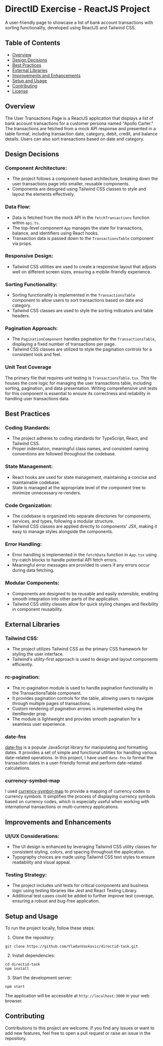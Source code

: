 # DirectID Exercise - ReactJS Project

A user-friendly page to showcase a list of bank account transactions with sorting functionality, developed using ReactJS and Tailwind CSS.

## Table of Contents
- [Overview](#overview)
- [Design Decisions](#design-decisions)
- [Best Practices](#best-practices)
- [External Libraries](#external-libraries)
- [Improvements and Enhancements](#improvements-and-enhancements)
- [Setup and Usage](#setup-and-usage)
- [Contributing](#contributing)
- [License](#license)

## Overview

The User Transactions Page is a ReactJS application that displays a list of bank account transactions for a customer persona named "Apollo Carter." The transactions are fetched from a mock API response and presented in a table format, including transaction date, category, debit, credit, and balance details. Users can also sort transactions based on date and category.

## Design Decisions

### Component Architecture:
- The project follows a component-based architecture, breaking down the user transactions page into smaller, reusable components.
- Components are designed using Tailwind CSS classes to style and layout the elements effectively.

### Data Flow:

- Data is fetched from the mock API in the `fetchTransactions` function within `api.ts`.
- The top-level component `App` manages the state for transactions, balance, and identifiers using React hooks.
- Transaction data is passed down to the `TransactionsTable` component via props.

### Responsive Design:

- Tailwind CSS utilities are used to create a responsive layout that adjusts well on different screen sizes, ensuring a mobile-friendly experience.

### Sorting Functionality:

- Sorting functionality is implemented in the `TransactionsTable` component to allow users to sort transactions based on date and category.
- Tailwind CSS classes are used to style the sorting indicators and table headers.

### Pagination Approach:

- The `PaginationComponent` handles pagination for the `TransactionsTable`, displaying a fixed number of transactions per page.
- Tailwind CSS classes are utilized to style the pagination controls for a consistent look and feel.

### Unit Test Coverage

The primary file that requires unit testing is `TransactionsTable.tsx`. This file houses the core logic for managing the user transactions table, including sorting, pagination, and data presentation. Writing comprehensive unit tests for this component is essential to ensure its correctness and reliability in handling user transactions data.

## Best Practices

### Coding Standards:

- The project adheres to coding standards for TypeScript, React, and Tailwind CSS.
- Proper indentation, meaningful class names, and consistent naming conventions are followed throughout the codebase.

### State Management:

- React hooks are used for state management, maintaining a concise and maintainable codebase.
- State is managed at the appropriate level of the component tree to minimize unnecessary re-renders.

### Code Organization:

- The codebase is organized into separate directories for components, services, and types, following a modular structure.
- Tailwind CSS classes are applied directly to components' JSX, making it easy to manage styles alongside the components.

### Error Handling:

- Error handling is implemented in the `fetchData` function in `App.tsx` using try-catch blocks to handle potential API fetch errors.
- Meaningful error messages are provided to users if any errors occur during data fetching.

### Modular Components:

- Components are designed to be reusable and easily extensible, enabling smooth integration into other parts of the application.
- Tailwind CSS utility classes allow for quick styling changes and flexibility in component reusability.

## External Libraries

### Tailwind CSS:
- The project utilizes Tailwind CSS as the primary CSS framework for styling the user interface.
- Tailwind's utility-first approach is used to design and layout components efficiently.

### rc-pagination:
- The rc-pagination module is used to handle pagination functionality in the TransactionsTable component.
- It provides pagination controls for the table, allowing users to navigate through multiple pages of transactions.
- Custom rendering of pagination arrows is implemented using the itemRender prop.
- The module is lightweight and provides smooth pagination for a seamless user experience.

### date-fns

[date-fns](https://date-fns.org/) is a popular JavaScript library for manipulating and formatting dates. It provides a set of simple and functional utilities for handling various date-related operations. In this project, I have used `date-fns` to format the transaction dates in a user-friendly format and perform date-related calculations.

### currency-symbol-map

I used [currency-symbol-map](https://www.npmjs.com/package/currency-symbol-map) to provide a mapping of currency codes to currency symbols. It simplifies the process of displaying currency symbols based on currency codes, which is especially useful when working with international transactions or multi-currency applications.

## Improvements and Enhancements

### UI/UX Considerations:
- The UI design is enhanced by leveraging Tailwind CSS utility classes for consistent styling, colors, and spacing throughout the application.
- Typography choices are made using Tailwind CSS text styles to ensure readability and visual appeal.

### Testing Strategy:
- The project includes unit tests for critical components and business logic using testing libraries like Jest and React Testing Library.
- Additional test cases could be added to further improve test coverage, ensuring a robust and bug-free application.

## Setup and Usage

To run the project locally, follow these steps:
1. Clone the repository:
```
git clone https://github.com/VladanVaskovic/directid-task.git
```
2. Install dependencies:
```
cd directid-task
npm install
```
3. Start the development server:
```
npm start
```
The application will be accessible at `http://localhost:3000` in your web browser.

## Contributing

Contributions to this project are welcome. If you find any issues or want to add new features, feel free to open a pull request or raise an issue in the repository.
